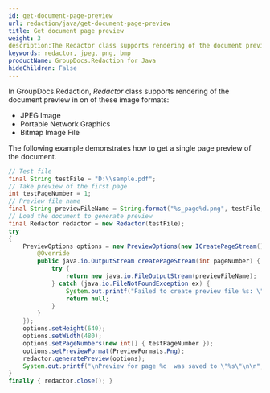 ```yaml
---
id: get-document-page-preview
url: redaction/java/get-document-page-preview
title: Get document page preview
weight: 3
description:The Redactor class supports rendering of the document preview in JPEG, PNG and BMP.
keywords: redactor, jpeg, png, bmp
productName: GroupDocs.Redaction for Java
hideChildren: False
---
```


In GroupDocs.Redaction, *Redactor* class supports rendering of the document preview in on of these image formats:

*   JPEG Image
*   Portable Network Graphics
*   Bitmap Image File

The following example demonstrates how to get a single page preview of the document.

```java
// Test file
final String testFile = "D:\\sample.pdf";
// Take preview of the first page
int testPageNumber = 1;
// Preview file name
final String previewFileName = String.format("%s_page%d.png", testFile, testPageNumber);
// Load the document to generate preview
final Redactor redactor = new Redactor(testFile);
try 
{
    PreviewOptions options = new PreviewOptions(new ICreatePageStream() { 
        @Override
        public java.io.OutputStream createPageStream(int pageNumber) { 
            try {
                return new java.io.FileOutputStream(previewFileName); 
            } catch (java.io.FileNotFoundException ex) {
                System.out.printf("Failed to create preview file %s: \"%s\"\n\n", previewFileName, ex.toString());
                return null;
            }
        } 
    });
    options.setHeight(640);
    options.setWidth(480);
    options.setPageNumbers(new int[] { testPageNumber });
    options.setPreviewFormat(PreviewFormats.Png);
    redactor.generatePreview(options);            
    System.out.printf("\nPreview for page %d  was saved to \"%s\"\n\n", testPageNumber, previewFileName);
}
finally { redactor.close(); }
```
